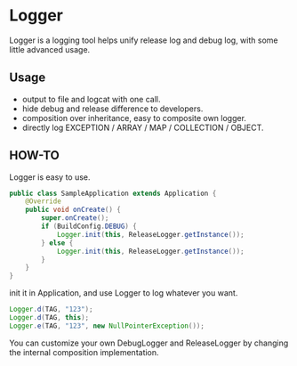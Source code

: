 # Logger
Logger is a logging tool helps unify release log and debug log, with some little advanced usage.

## Usage
- output to file and logcat with one call.
- hide debug and release difference to developers.
- composition over inheritance, easy to composite own logger. 
- directly log EXCEPTION / ARRAY / MAP / COLLECTION / OBJECT.

## HOW-TO

Logger is easy to use.

```java
public class SampleApplication extends Application {
    @Override
    public void onCreate() {
        super.onCreate();
        if (BuildConfig.DEBUG) {
            Logger.init(this, ReleaseLogger.getInstance());
        } else {
            Logger.init(this, ReleaseLogger.getInstance());
        }
    }
}
```

init it in Application, and use Logger to log whatever you want.

```java
Logger.d(TAG, "123");
Logger.d(TAG, this);
Logger.e(TAG, "123", new NullPointerException());
```

You can customize your own DebugLogger and ReleaseLogger by changing the internal composition implementation.